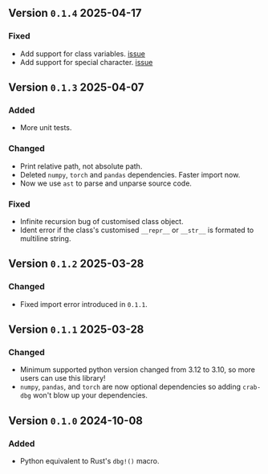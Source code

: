 ## Version `0.1.4` 2025-04-17
### Fixed
- Add support for class variables. [issue](https://github.com/WenqingZong/crab_dbg/issues/18)
- Add support for special character. [issue](https://github.com/WenqingZong/crab_dbg/issues/17)

## Version `0.1.3` 2025-04-07
### Added
- More unit tests.
### Changed
- Print relative path, not absolute path.
- Deleted `numpy`, `torch` and `pandas` dependencies. Faster import now.
- Now we use `ast` to parse and unparse source code.
### Fixed
- Infinite recursion bug of customised class object.
- Ident error if the class's customised `__repr__` or `__str__` is formated to multiline string.

## Version `0.1.2` 2025-03-28
### Changed
- Fixed import error introduced in `0.1.1`.

## Version `0.1.1` 2025-03-28
### Changed
- Minimum supported python version changed from 3.12 to 3.10, so more users can use this library!
- `numpy`, `pandas`, and `torch` are now optional dependencies so adding `crab-dbg` won't blow up your dependencies.

## Version `0.1.0` 2024-10-08
### Added
- Python equivalent to Rust's `dbg!()` macro.
